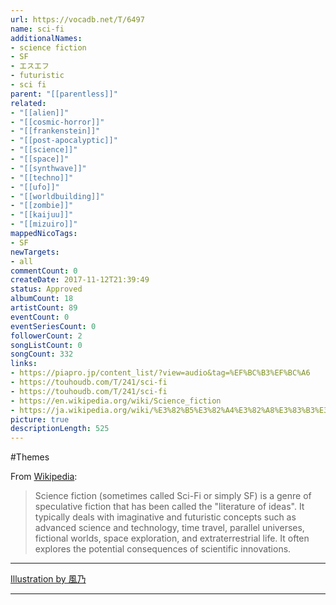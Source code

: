 ```yaml
---
url: https://vocadb.net/T/6497
name: sci-fi
additionalNames: 
- science fiction
- SF
- エスエフ
- futuristic
- sci fi
parent: "[[parentless]]"
related:
- "[[alien]]"
- "[[cosmic-horror]]"
- "[[frankenstein]]"
- "[[post-apocalyptic]]"
- "[[science]]"
- "[[space]]"
- "[[synthwave]]"
- "[[techno]]"
- "[[ufo]]"
- "[[worldbuilding]]"
- "[[zombie]]"
- "[[kaijuu]]"
- "[[mizuiro]]"
mappedNicoTags:
- SF
newTargets:
- all
commentCount: 0
createDate: 2017-11-12T21:39:49
status: Approved
albumCount: 18
artistCount: 89
eventCount: 0
eventSeriesCount: 0
followerCount: 2
songListCount: 0
songCount: 332
links: 
- https://piapro.jp/content_list/?view=audio&tag=%EF%BC%B3%EF%BC%A6
- https://touhoudb.com/T/241/sci-fi
- https://touhoudb.com/T/241/sci-fi
- https://en.wikipedia.org/wiki/Science_fiction
- https://ja.wikipedia.org/wiki/%E3%82%B5%E3%82%A4%E3%82%A8%E3%83%B3%E3%82%B9%E3%83%BB%E3%83%95%E3%82%A3%E3%82%AF%E3%82%B7%E3%83%A7%E3%83%B3
picture: true
descriptionLength: 525
---
```


#Themes

From [Wikipedia](https://en.wikipedia.org/wiki/Science_fiction):
>Science fiction (sometimes called Sci-Fi or simply SF) is a genre of speculative fiction that has been called the "literature of ideas". It typically deals with imaginative and futuristic concepts such as advanced science and technology, time travel, parallel universes, fictional worlds, space exploration, and extraterrestrial life. It often explores the potential consequences of scientific innovations.
-----
[Illustration by 風乃](https://piapro.jp/t/nfDe)

---

